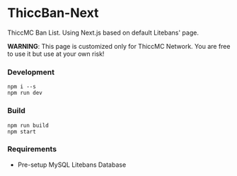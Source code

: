 # ThiccBan-Next
ThiccMC Ban List. Using Next.js based on default Litebans' page.

**WARNING**: This page is customized only for ThiccMC Network. You are free to use it but use at your own risk!

### Development
```
npm i --s
npm run dev
```

### Build
```
npm run build
npm start
```

### Requirements
- Pre-setup MySQL Litebans Database
